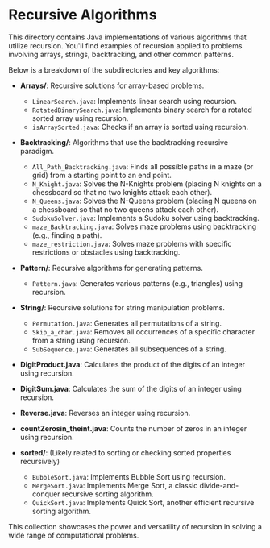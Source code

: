 # Recursive Algorithms

This directory contains Java implementations of various algorithms that utilize recursion. You'll find examples of recursion applied to problems involving arrays, strings, backtracking, and other common patterns.

Below is a breakdown of the subdirectories and key algorithms:

- **Arrays/**: Recursive solutions for array-based problems.
  - `LinearSearch.java`: Implements linear search using recursion.
  - `RotatedBinarySearch.java`: Implements binary search for a rotated sorted array using recursion.
  - `isArraySorted.java`: Checks if an array is sorted using recursion.

- **Backtracking/**: Algorithms that use the backtracking recursive paradigm.
  - `All_Path_Backtracking.java`: Finds all possible paths in a maze (or grid) from a starting point to an end point.
  - `N_Knight.java`: Solves the N-Knights problem (placing N knights on a chessboard so that no two knights attack each other).
  - `N_Queens.java`: Solves the N-Queens problem (placing N queens on a chessboard so that no two queens attack each other).
  - `SudokuSolver.java`: Implements a Sudoku solver using backtracking.
  - `maze_Backtracking.java`: Solves maze problems using backtracking (e.g., finding a path).
  - `maze_restriction.java`: Solves maze problems with specific restrictions or obstacles using backtracking.

- **Pattern/**: Recursive algorithms for generating patterns.
  - `Pattern.java`: Generates various patterns (e.g., triangles) using recursion.

- **String/**: Recursive solutions for string manipulation problems.
  - `Permutation.java`: Generates all permutations of a string.
  - `Skip_a_char.java`: Removes all occurrences of a specific character from a string using recursion.
  - `SubSequence.java`: Generates all subsequences of a string.

- **DigitProduct.java**: Calculates the product of the digits of an integer using recursion.
- **DigitSum.java**: Calculates the sum of the digits of an integer using recursion.
- **Reverse.java**: Reverses an integer using recursion.
- **countZerosin_theint.java**: Counts the number of zeros in an integer using recursion.

- **sorted/**: (Likely related to sorting or checking sorted properties recursively)
  - `BubbleSort.java`: Implements Bubble Sort using recursion.
  - `MergeSort.java`: Implements Merge Sort, a classic divide-and-conquer recursive sorting algorithm.
  - `QuickSort.java`: Implements Quick Sort, another efficient recursive sorting algorithm.

This collection showcases the power and versatility of recursion in solving a wide range of computational problems.
